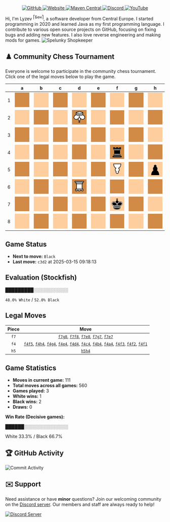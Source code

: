<div align="center">
    <a href="https://github.com/Lyzev">
        <img src="https://wsrv.nl/?url=https://cdn.jsdelivr.net/npm/@intergrav/devins-badges@3.2.0/assets/cozy-minimal/available/github_vector.svg&w=64&h=64" alt="GitHub">
    </a>
    <a href="https://lyzev.dev">
        <img src="https://wsrv.nl/?url=https://cdn.jsdelivr.net/npm/@intergrav/devins-badges@3.2.0/assets/cozy-minimal/documentation/website_vector.svg&w=64&h=64" alt="Website">
    </a>
    <a href="https://central.sonatype.com/namespace/dev.lyzev.api">
        <img src="https://wsrv.nl/?url=https://cdn.jsdelivr.net/npm/@intergrav/devins-badges@3.2.0/assets/cozy-minimal/available/maven-central_vector.svg&w=64&h=64" alt="Maven Central">
    </a>
    <a href="https://lyzev.dev/discord">
        <img src="https://wsrv.nl/?url=https://cdn.jsdelivr.net/npm/@intergrav/devins-badges@3/assets/cozy-minimal/social/discord-plural_vector.svg&w=64&h=64" alt="Discord">
    </a>
    <a href="https://www.youtube.com/@lyzev">
        <img src="https://wsrv.nl/?url=https://cdn.jsdelivr.net/npm/@intergrav/devins-badges@3.2.0/assets/cozy-minimal/social/youtube-singular_vector.svg&w=64&h=64" alt="YouTube">
    </a>
</div>

[//]: # (23, 08 Mon 2021, 20:00:00)

Hi, I'm Lyzev <sup>⎡Бен⎤</sup>, a software developer from Central Europe. I started programming in 2020 and learned Java as my first programming language. I contribute to various open source projects on GitHub, focusing on fixing bugs and adding new features. I also love reverse engineering and making mods for games. ![Spelunky Shopkeeper](https://static.wikia.nocookie.net/spelunky/images/c/cd/Shopkeeper_HD.png/revision/latest/scale-to-height-down/18)

## :chess_pawn: Community Chess Tournament

Everyone is welcome to participate in the community chess tournament.
Click one of the legal moves below to play the game.

|   | a | b | c | d | e | f | g | h |
|---|---|---|---|---|---|---|---|---|
| 1 | ![Square](chess/assets/img/dark/square.svg) | ![Square](chess/assets/img/light/square.svg) | ![Square](chess/assets/img/dark/square.svg) | ![Square](chess/assets/img/light/square.svg) | ![Square](chess/assets/img/dark/square.svg) | [![Square](chess/assets/img/light/square.svg)](https://github.com/Lyzev/Lyzev/issues/new?title=chess%7Cf4f1&body=Click+%27Create%27+to+submit+this+move.) | ![Square](chess/assets/img/dark/square.svg) | ![Square](chess/assets/img/light/square.svg) |
| 2 | ![Square](chess/assets/img/light/square.svg) | ![Square](chess/assets/img/dark/square.svg) | ![Square](chess/assets/img/light/square.svg) | ![K](chess/assets/img/dark/white/down/king.svg) | ![Square](chess/assets/img/light/square.svg) | [![Square](chess/assets/img/dark/square.svg)](https://github.com/Lyzev/Lyzev/issues/new?title=chess%7Cf4f2&body=Click+%27Create%27+to+submit+this+move.) | ![Square](chess/assets/img/light/square.svg) | ![Square](chess/assets/img/dark/square.svg) |
| 3 | ![Square](chess/assets/img/dark/square.svg) | ![Square](chess/assets/img/light/square.svg) | ![Square](chess/assets/img/dark/square.svg) | ![Square](chess/assets/img/light/square.svg) | ![Square](chess/assets/img/dark/square.svg) | [![Square](chess/assets/img/light/square.svg)](https://github.com/Lyzev/Lyzev/issues/new?title=chess%7Cf4f3&body=Click+%27Create%27+to+submit+this+move.) | ![Square](chess/assets/img/dark/square.svg) | ![Square](chess/assets/img/light/square.svg) |
| 4 | [![Square](chess/assets/img/light/square.svg)](https://github.com/Lyzev/Lyzev/issues/new?title=chess%7Cf4a4&body=Click+%27Create%27+to+submit+this+move.) | [![Square](chess/assets/img/dark/square.svg)](https://github.com/Lyzev/Lyzev/issues/new?title=chess%7Cf4b4&body=Click+%27Create%27+to+submit+this+move.) | [![Square](chess/assets/img/light/square.svg)](https://github.com/Lyzev/Lyzev/issues/new?title=chess%7Cf4c4&body=Click+%27Create%27+to+submit+this+move.) | [![Square](chess/assets/img/dark/square.svg)](https://github.com/Lyzev/Lyzev/issues/new?title=chess%7Cf4d4&body=Click+%27Create%27+to+submit+this+move.) | [![Square](chess/assets/img/light/square.svg)](https://github.com/Lyzev/Lyzev/issues/new?title=chess%7Cf4e4&body=Click+%27Create%27+to+submit+this+move.) | ![r](chess/assets/img/dark/black/up/tower.svg) | [![Square](chess/assets/img/light/square.svg)](https://github.com/Lyzev/Lyzev/issues/new?title=chess%7Cf4g4&body=Click+%27Create%27+to+submit+this+move.) | ![Square](chess/assets/img/dark/square.svg) |
| 5 | ![Square](chess/assets/img/dark/square.svg) | ![Square](chess/assets/img/light/square.svg) | ![Square](chess/assets/img/dark/square.svg) | ![Square](chess/assets/img/light/square.svg) | ![Square](chess/assets/img/dark/square.svg) | [![P](chess/assets/img/light/white/down/pawn.svg)](https://github.com/Lyzev/Lyzev/issues/new?title=chess%7Cf4f5&body=Click+%27Create%27+to+submit+this+move.) | ![Square](chess/assets/img/dark/square.svg) | ![p](chess/assets/img/light/black/up/pawn.svg) |
| 6 | ![Square](chess/assets/img/light/square.svg) | ![Square](chess/assets/img/dark/square.svg) | ![Square](chess/assets/img/light/square.svg) | ![R](chess/assets/img/dark/white/down/tower.svg) | ![Square](chess/assets/img/light/square.svg) | ![Square](chess/assets/img/dark/square.svg) | ![Square](chess/assets/img/light/square.svg) | ![Square](chess/assets/img/dark/square.svg) |
| 7 | ![Square](chess/assets/img/dark/square.svg) | ![Square](chess/assets/img/light/square.svg) | ![Square](chess/assets/img/dark/square.svg) | ![Square](chess/assets/img/light/square.svg) | [![Square](chess/assets/img/dark/square.svg)](https://github.com/Lyzev/Lyzev/issues/new?title=chess%7Cf7e7&body=Click+%27Create%27+to+submit+this+move.) | ![k](chess/assets/img/light/black/up/king.svg) | [![Square](chess/assets/img/dark/square.svg)](https://github.com/Lyzev/Lyzev/issues/new?title=chess%7Cf7g7&body=Click+%27Create%27+to+submit+this+move.) | ![Square](chess/assets/img/light/square.svg) |
| 8 | ![Square](chess/assets/img/light/square.svg) | ![Square](chess/assets/img/dark/square.svg) | ![Square](chess/assets/img/light/square.svg) | ![Square](chess/assets/img/dark/square.svg) | [![Square](chess/assets/img/light/square.svg)](https://github.com/Lyzev/Lyzev/issues/new?title=chess%7Cf7e8&body=Click+%27Create%27+to+submit+this+move.) | [![Square](chess/assets/img/dark/square.svg)](https://github.com/Lyzev/Lyzev/issues/new?title=chess%7Cf7f8&body=Click+%27Create%27+to+submit+this+move.) | [![Square](chess/assets/img/light/square.svg)](https://github.com/Lyzev/Lyzev/issues/new?title=chess%7Cf7g8&body=Click+%27Create%27+to+submit+this+move.) | ![Square](chess/assets/img/dark/square.svg) |

## Game Status

- **Next to move:** `Black`
- **Last move:** `c3d2` at 2025-03-15 09:18:13

## Evaluation (Stockfish)

█████████░░░░░░░░░░░

`48.0% White` / `52.0% Black`

## Legal Moves

| **Piece** | **Move** |
|:---------:|:--------:|
| `f7` | [`f7g8`](https://github.com/Lyzev/Lyzev/issues/new?title=chess%7Cf7g8&body=Click+%27Create%27+to+submit+this+move.), [`f7f8`](https://github.com/Lyzev/Lyzev/issues/new?title=chess%7Cf7f8&body=Click+%27Create%27+to+submit+this+move.), [`f7e8`](https://github.com/Lyzev/Lyzev/issues/new?title=chess%7Cf7e8&body=Click+%27Create%27+to+submit+this+move.), [`f7g7`](https://github.com/Lyzev/Lyzev/issues/new?title=chess%7Cf7g7&body=Click+%27Create%27+to+submit+this+move.), [`f7e7`](https://github.com/Lyzev/Lyzev/issues/new?title=chess%7Cf7e7&body=Click+%27Create%27+to+submit+this+move.) |
| `f4` | [`f4f5`](https://github.com/Lyzev/Lyzev/issues/new?title=chess%7Cf4f5&body=Click+%27Create%27+to+submit+this+move.), [`f4h4`](https://github.com/Lyzev/Lyzev/issues/new?title=chess%7Cf4h4&body=Click+%27Create%27+to+submit+this+move.), [`f4g4`](https://github.com/Lyzev/Lyzev/issues/new?title=chess%7Cf4g4&body=Click+%27Create%27+to+submit+this+move.), [`f4e4`](https://github.com/Lyzev/Lyzev/issues/new?title=chess%7Cf4e4&body=Click+%27Create%27+to+submit+this+move.), [`f4d4`](https://github.com/Lyzev/Lyzev/issues/new?title=chess%7Cf4d4&body=Click+%27Create%27+to+submit+this+move.), [`f4c4`](https://github.com/Lyzev/Lyzev/issues/new?title=chess%7Cf4c4&body=Click+%27Create%27+to+submit+this+move.), [`f4b4`](https://github.com/Lyzev/Lyzev/issues/new?title=chess%7Cf4b4&body=Click+%27Create%27+to+submit+this+move.), [`f4a4`](https://github.com/Lyzev/Lyzev/issues/new?title=chess%7Cf4a4&body=Click+%27Create%27+to+submit+this+move.), [`f4f3`](https://github.com/Lyzev/Lyzev/issues/new?title=chess%7Cf4f3&body=Click+%27Create%27+to+submit+this+move.), [`f4f2`](https://github.com/Lyzev/Lyzev/issues/new?title=chess%7Cf4f2&body=Click+%27Create%27+to+submit+this+move.), [`f4f1`](https://github.com/Lyzev/Lyzev/issues/new?title=chess%7Cf4f1&body=Click+%27Create%27+to+submit+this+move.) |
| `h5` | [`h5h4`](https://github.com/Lyzev/Lyzev/issues/new?title=chess%7Ch5h4&body=Click+%27Create%27+to+submit+this+move.) |

## Game Statistics

- **Moves in current game:** 111
- **Total moves across all games:** 560
- **Games played:** 3
- **White wins:** 1
- **Black wins:** 2
- **Draws:** 0

**Win Rate (Decisive games):**

██████░░░░░░░░░░░░░░

White 33.3% / Black 66.7%


## :trophy: GitHub Activity

![Commit Activity](https://lyzev.dev/assets/img/Lyzev.svg)

## :envelope: Support

Need assistance or have **minor** questions? Join our welcoming community on
the [Discord server](https://lyzev.dev/discord). Our members and staff are always ready to help!

[![Discord Server](https://cdn.jsdelivr.net/npm/@intergrav/devins-badges@3/assets/cozy/social/discord-plural_vector.svg)](https://lyzev.dev/discord)
